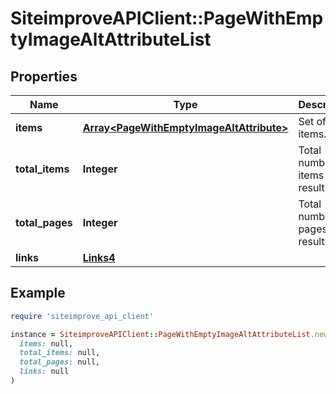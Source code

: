 # SiteimproveAPIClient::PageWithEmptyImageAltAttributeList

## Properties

| Name | Type | Description | Notes |
| ---- | ---- | ----------- | ----- |
| **items** | [**Array&lt;PageWithEmptyImageAltAttribute&gt;**](PageWithEmptyImageAltAttribute.md) | Set of items. |  |
| **total_items** | **Integer** | Total number of items in result set. |  |
| **total_pages** | **Integer** | Total number of pages in result set. |  |
| **links** | [**Links4**](Links4.md) |  | [optional] |

## Example

```ruby
require 'siteimprove_api_client'

instance = SiteimproveAPIClient::PageWithEmptyImageAltAttributeList.new(
  items: null,
  total_items: null,
  total_pages: null,
  links: null
)
```

